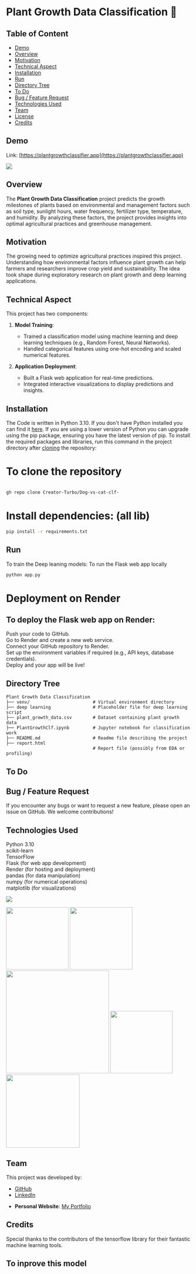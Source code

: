 # Plant Growth Data Classification 🌱

## Table of Content
  * [Demo](#demo)
  * [Overview](#overview)
  * [Motivation](#motivation)
  * [Technical Aspect](#technical-aspect)
  * [Installation](#installation)
  * [Run](#run)
  * [Directory Tree](#directory-tree)
  * [To Do](#to-do)
  * [Bug / Feature Request](#bug---feature-request)
  * [Technologies Used](#technologies-used)
  * [Team](#team)
  * [License](#license)
  * [Credits](#credits)

## Demo
Link: [https://plantgrowthclassifier.app](https://plantgrowthclassifier.app)

[![](https://encrypted-tbn0.gstatic.com/images?q=tbn:ANd9GcQLR5XHKiLDj74n4Wuh8z9sfqmlsOa9CZlzTg&s)](lik)

## Overview
The **Plant Growth Data Classification** project predicts the growth milestones of plants based on environmental and management factors such as soil type, sunlight hours, water frequency, fertilizer type, temperature, and humidity. By analyzing these factors, the project provides insights into optimal agricultural practices and greenhouse management.

## Motivation
The growing need to optimize agricultural practices inspired this project. Understanding how environmental factors influence plant growth can help farmers and researchers improve crop yield and sustainability. The idea took shape during exploratory research on plant growth and deep learning applications.

## Technical Aspect
This project has two components:
1. **Model Training**:
   - Trained a classification model using machine learning and deep learning techniques (e.g., Random Forest, Neural Networks).
   - Handled categorical features using one-hot encoding and scaled numerical features.

2. **Application Deployment**:
   - Built a Flask web application for real-time predictions.
   - Integrated interactive visualizations to display predictions and insights.


## Installation
The Code is written in Python 3.10. If you don't have Python installed you can find it [here](https://www.python.org/downloads/). If you are using a lower version of Python you can upgrade using the pip package, ensuring you have the latest version of pip. To install the required packages and libraries, run this command in the project directory after [cloning](https://www.howtogeek.com/451360/how-to-clone-a-github-repository/) the repository:

# To clone the repository

```bash

gh repo clone Creator-Turbo/Dog-vs-cat-clf-

```
# Install dependencies: (all lib)
```bash
pip install -r requirements.txt
```



## Run
To train the Deep leaning models:
 To run the Flask web app locally
```bash
python app.py

```
# Deployment on Render

## To deploy the Flask web app on Render:
Push your code to GitHub.<br>
Go to Render and create a new web service.<br>
Connect your GitHub repository to Render.<br>
Set up the environment variables if required (e.g., API keys, database credentials).<br>
Deploy and your app will be live!



## Directory Tree 
```
Plant Growth Data Classification
├── venv/                        # Virtual environment directory
├── deep learning                # Placeholder file for deep learning script
├── plant_growth_data.csv        # Dataset containing plant growth data
├── PlantGrowthClf.ipynb         # Jupyter notebook for classification work
├── README.md                    # Readme file describing the project
├── report.html
                                 # Report file (possibly from EDA or profiling)
```

## To Do




## Bug / Feature Request
If you encounter any bugs or want to request a new feature, please open an issue on GitHub. We welcome contributions!




## Technologies Used
Python 3.10<br> 
scikit-learn<br>
TensorFlow <br>
Flask (for web app development)  <br>
Render (for hosting and deployment)  <br>
pandas (for data manipulation) <br>
numpy (for numerical operations)  <br>
matplotlib (for visualizations) <br>



![](https://forthebadge.com/images/badges/made-with-python.svg)


[<img target="_blank" src="https://upload.wikimedia.org/wikipedia/commons/thumb/0/05/Scikit_learn_logo_small.svg/260px-Scikit_learn_logo_small.svg.png" width=170>](https://pandas.pydata.org/docs/)
[<img target="_blank" src="https://miro.medium.com/v2/resize:fit:720/format:webp/0*RWkQ0Fziw792xa0S" width=170>](https://pandas.pydata.org/docs/)
  [<img target="_blank" src="https://encrypted-tbn0.gstatic.com/images?q=tbn:ANd9GcSDzf1RMK1iHKjAswDiqbFB8f3by6mLO89eir-Q4LJioPuq9yOrhvpw2d3Ms1u8NLlzsMQ&usqp=CAU" width=280>](https://matplotlib.org/stable/index.html) 
 [<img target="_blank" src="https://icon2.cleanpng.com/20180829/okc/kisspng-flask-python-web-framework-representational-state-flask-stickker-1713946755581.webp" width=170>](https://flask.palletsprojects.com/en/stable/) 
 [<img target="_blank" src="https://upload.wikimedia.org/wikipedia/commons/thumb/3/31/NumPy_logo_2020.svg/512px-NumPy_logo_2020.svg.png" width=200>](https://aws.amazon.com/s3/) 







## Team
This project was developed by:

- [GitHub](https://github.com/Creator-Turbo)  
- [LinkedIn](https://www.linkedin.com/in/bablu-kumar-pandey-313764286/)
* **Personal Website**: [My Portfolio](https://creator-turbo.github.io/Creator-Turbo-Portfolio-website/)




## Credits

Special thanks to the contributors of the tensorflow library for their fantastic machine learning tools.




## To inprove this model 

